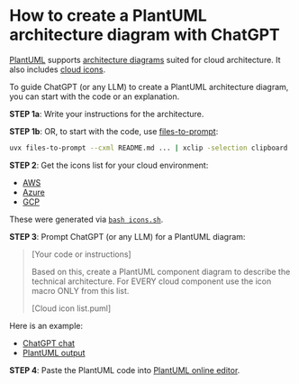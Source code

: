 # How to create a PlantUML architecture diagram with ChatGPT

[PlantUML](https://plantuml.com/) supports [architecture diagrams](https://plantuml.com/archimate-diagram) suited for cloud architecture. It also includes [cloud icons](https://github.com/plantuml/plantuml-stdlib).

To guide ChatGPT (or any LLM) to create a PlantUML architecture diagram, you can start with the code or an explanation.

**STEP 1a**: Write your instructions for the architecture.

**STEP 1b**: OR, to start with the code, use [files-to-prompt](https://github.com/simonw/files-to-prompt):

```bash
uvx files-to-prompt --cxml README.md ... | xclip -selection clipboard
```

**STEP 2**: Get the icons list for your cloud environment:

- [AWS](AWS.puml)
- [Azure](Azure.puml)
- [GCP](GCP.puml)

These were generated via [`bash icons.sh`](icons.sh).

**STEP 3**: Prompt ChatGPT (or any LLM) for a PlantUML diagram:

> [Your code or instructions]
>
> Based on this, create a PlantUML component diagram to describe the technical architecture.
> For EVERY cloud component use the icon macro ONLY from this list.
>
> [Cloud icon list.puml]

Here is an example:

- [ChatGPT chat](https://chatgpt.com/share/68312df6-a134-800c-9a9c-80d39b41ffcc)
- [PlantUML output](https://editor.plantuml.com/uml/ZLBDRjiy4BphAJO-10aGMy1tpE53dBW_1kpKhPBsM53asc93KGftcTHz-YvDAq6DnkXDMixC3cTuHQm2nzOL9mRNrYDCVyM0Avb0mzpJPLa6zJpPM6vY7Gc3xZoZvudksh9toYVocDWuMvSxxdYLflVBHTagOWobiSJ5YVNQHOCnkDSLcN3JjMtd9xqCte1zmteFdTqUmrNS1RN1ZBrsNRqV7EF8zZxodlC-Uitsk9dfVAbqOpqkK0Ll_MQunSPRjazOONYo6kcOnaongXKXPMxrw8R9FyLGoMRT78FE3NgslCtugKx6PZQWba2sr__TP6wXqZ_S4mPG1B4e3fCxm--r_5t0g6B5LiEK29b6huDdhCaoGjCHInYZys9eIhZQU47k1Y2JHFiWSih1_Xb1UXp1rZ6bFd275aHWBPz9OJM7QwKVq9kaSTiPdFmWE8NLbflEGuYUROia2dylGwGwPL-yVEhHJ-T9Qh5OWlLh3EWr2lsm3o7IenFW4baP6S9mCdfHgpulCdDe9f5s7m99S4A6V998B-RsCzblyASelD6LgAd8IMjNr5I-KxbQfOnUNKnd862HAIACn__3BdsuX8ztTwkpwXm2FaOafY8VP4WgLp1VK4f0SKIvrBLrI8DGRY6XtbLtaAhGoZc2izYxJfaB4DsmlO1cstTYZP3EYymvNA9C-Hmi8sGc6Z0v7VgJ85K9VkwVkWU4r93ksjvXkky1KheHP7giM8RX4krGrIcGRh1L1voSkYn8kPSxzuEHFU5WYugSy5-Liu8J-wa75dDYvmgzYQtx3G00)

**STEP 4**: Paste the PlantUML code into [PlantUML online editor](https://editor.plantuml.com/).
